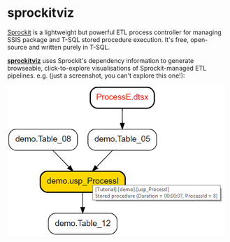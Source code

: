 # sprockitviz
[Sprockit](http://richardswinbank.net/sprockit) is a lightweight but powerful ETL process controller for managing SSIS package and T-SQL stored procedure execution. It's free, open-source and written purely in T-SQL.

**[sprockitviz](http://richardswinbank.net/sprockitviz)** uses Sprockit's dependency information to generate browseable, click-to-explore visualisations of Sprockit-managed ETL pipelines. e.g. (just a screenshot, you can't explore this one!):

![Screenshot](https://github.com/richardswinbank/sprockitviz/blob/master/sprockitviz.png)
